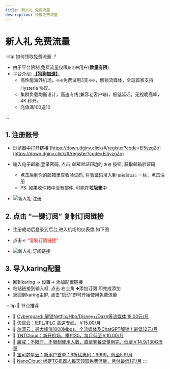 ```yaml
---
title: 新人礼 免费流量
description: 领取免费流量
---
```


# 新人礼 免费流量

:::tip 如何领取免费流量 ？
- 由于平台限制,免费流量仅限`新注册`用户(**数量有限**)
- 平台介绍: [**【狗狗加速】**](https://down.dginv.click/#/register?code=El5yzgZo)
  - 高性能海外机场，❇️❇️免费试用3天❇️❇️，解锁流媒体，全球首家支持 Hysteria 协议。
  - 集群负载均衡设计，高速专线(兼容老客户端)，极低延迟，无视晚高峰，4K 秒开。
  - 充值满100送10

:::

## 1. 注册账号
- 浏览器中打开链接 [https://down.dginv.click/#/register?code=El5yzgZo](https://down.dginv.click/#/register?code=El5yzgZo)
- 输入电子邮箱,登录密码, 点击 *邮箱验证码*边的 `发送` 按钮, 获取邮箱验证码
  - 点击后到你的邮箱里查收验证码, 将验证码填入到 `邮箱验证码` 一栏，点击注册
  - PS: 如果收件箱中没有邮件, 可能在**垃圾箱**中

- ![新人礼 注册](/assets/newuser-1.png)


## 2. 点击 “一键订阅” 复制订阅链接
- 注册成功后登录到后台,进入机场的仪表盘,如下图
- 点击☞ <font color="red">“复制订阅链接”</font>

- ![新人礼 订阅链接](/assets/newuser-2.png)



## 3. 导入karing配置
- 回到karing -> 设置-> 添加配置链接
- 粘贴链接到输入框, 点击 右上角 ➕添加订阅 即完成添加
- 返回到karing主屏, 点击“启动”即可开始使用免费流量

::: tip 🎉 节点推荐
- 🚀 [Cyberguard: 解锁Netflix/Hbo/Disney+/Dazn等流媒体,18.00元/月](https://www.cyberguard.best/#/register?code=XsreC0T5)
- 🚀 [优信云：IEPL/IPLC 高速专线，￥15.00/月](https://www.优信云.com/#/register?code=JRtE5uIV)<br>
- 🚀 [尔湾云：最大峰值1000Mbps，全流媒体及ChatGPT解锁！最低12元/月](https://erwan6.net/auth/register?code=BoObCd)<br>
- 🚀 [TNTCloud：新开机场，季付30，每月低至￥10.00/月](https://haibing822.tntvipaff.cc/#/register?code=GtjJVgml)<br>
- 🚀 [魔戒：不限时，不限制使用人数，直至套餐流量用完，低至￥14.9/130G流量](https://mojie.app/#/register?code=sSdtPtLo)<br>
- 🚀 [宝可梦星云：新用户首单：9折优惠码：9999，低至5.9/月 ](https://love.52pokemon.cc/register?code=56ERkkxp)
- 🚀 [NanoCloud: 绑定TG机器人每天领取免费流量，月付最低1元/月](https://edu.uodoo.bid/auth/register?code=JMiOQDHf)
:::


